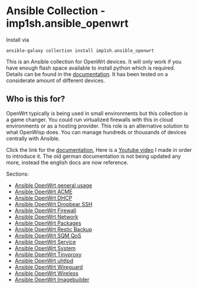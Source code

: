 # Ansible Collection - imp1sh.ansible_openwrt

Install via
```
ansible-galaxy collection install imp1sh.ansible_openwrt
```

This is an Ansible collection for OpenWrt devices. It will only work if you have enough flash space available to install python which is required. Details can be found in the [documentation](https://wiki.junicast.de/en/junicast/docs/AnsibleOpenWrtCollection).
It has been tested on a considerate amount of different devices.
## Who is this for?
OpenWrt typically is being used in small environments but this collection is a game changer. You could run virtualized firewalls with this in cloud environments or as a hosting provider. This role is an alternative solution to what OpenWisp does. You can manage hundreds or thousands of devices centrally with Ansible.

Click the link for the [documentation.](https://wiki.junicast.de/en/junicast/docs/AnsibleOpenWrtCollection)
Here is a [Youtube video](https://youtu.be/f1qrP3AagLM) I made in order to introduce it.
The old german documentation is not being updated any more, instead the english docs are now reference.

Sections:
- [Ansible OpenWrt general usage](https://wiki.junicast.de/en/junicast/docs/AnsibleOpenWrtCollection)
- [Ansible OpenWrt ACME](https://wiki.junicast.de/en/junicast/docs/AnsibleOpenWrtCollection/roleAcme)
- [Ansible OpenWrt DHCP](https://wiki.junicast.de/en/junicast/docs/AnsibleOpenWrtCollection/roleDHCP)
- [Ansible OpenWrt Dropbear SSH](https://wiki.junicast.de/en/junicast/docs/AnsibleOpenWrtCollection/roleDropbear)
- [Ansible OpenWrt Firewall](https://wiki.junicast.de/en/junicast/docs/AnsibleOpenWrtCollection/roleFirewall)
- [Ansible OpenWrt Network](https://wiki.junicast.de/en/junicast/docs/AnsibleOpenWrtCollection/roleNetwork)
- [Ansible OpenWrt Packages](https://wiki.junicast.de/en/junicast/docs/AnsibleOpenWrtCollection/rolePackages)
- [Ansible OpenWrt Restic Backup](https://wiki.junicast.de/en/junicast/docs/AnsibleOpenWrtCollection/roleRestic)
- [Ansible OpenWrt SQM QoS](https://wiki.junicast.de/en/junicast/docs/AnsibleOpenWrtCollection/roleSQM)
- [Ansible OpenWrt Service](https://wiki.junicast.de/en/junicast/docs/AnsibleOpenWrtCollection/roleServices)
- [Ansible OpenWrt System](https://wiki.junicast.de/en/junicast/docs/AnsibleOpenWrtCollection/roleSystem)
- [Ansible OpenWrt Tinyproxy](https://wiki.junicast.de/en/junicast/docs/AnsibleOpenWrtCollection/roleTinyproxy)
- [Ansible OpenWrt uhttpd](https://wiki.junicast.de/en/junicast/docs/AnsibleOpenWrtCollection/roleUhttpd)
- [Ansible OpenWrt Wireguard](https://wiki.junicast.de/en/junicast/docs/AnsibleOpenWrtCollection/roleWireguard)
- [Ansible OpenWrt Wireless](https://wiki.junicast.de/en/junicast/docs/AnsibleOpenWrtCollection/roleWireless)
- [Ansible OpenWrt Imagebuilder](https://wiki.junicast.de/en/junicast/docs/AnsibleOpenWrtCollection/roleImagebuilder)
